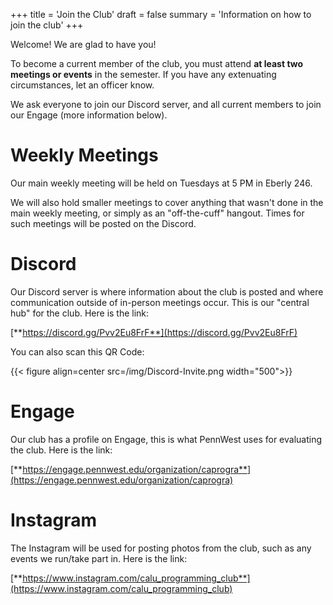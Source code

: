 +++
title = 'Join the Club'
draft = false
summary = 'Information on how to join the club'
+++

Welcome! We are glad to have you!

To become a current member of the club, you must attend **at least two meetings or events** in the semester. If you have any extenuating circumstances, let an officer know. 

We ask everyone to join our Discord server, and all current members to join our Engage (more information below).

# Weekly Meetings

Our main weekly meeting will be held on Tuesdays at 5 PM in Eberly 246.

We will also hold smaller meetings to cover anything that wasn't done in the main weekly meeting, or simply as an "off-the-cuff" hangout. Times for such meetings will be posted on the Discord.

# Discord

Our Discord server is where information about the club is posted and where communication outside of in-person meetings occur. This is our "central hub" for the club. Here is the link: 

[**https://discord.gg/Pvv2Eu8FrF**](https://discord.gg/Pvv2Eu8FrF)

You can also scan this QR Code:

{{< figure align=center src=/img/Discord-Invite.png width="500">}}

# Engage

Our club has a profile on Engage, this is what PennWest uses for evaluating the club. Here is the link:

[**https://engage.pennwest.edu/organization/caprogra**](https://engage.pennwest.edu/organization/caprogra)

# Instagram

The Instagram will be used for posting photos from the club, such as any events we run/take part in. Here is the link: 

[**https://www.instagram.com/calu_programming_club**](https://www.instagram.com/calu_programming_club)
